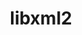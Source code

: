 ---
title: "libxml2"
layout: cache
categories: [package, v0.19]
meta: {"versions": ["2.10.1"], "compilers": ["gcc@=11.1.0", "gcc@=7.3.1", "gcc@=7.5.0", "gcc@=8.4.0", "oneapi@=2022.1.0"], "oss": ["amzn2", "ubuntu18.04", "ubuntu20.04"], "platforms": ["linux"], "targets": ["aarch64", "neoverse_n1", "x86_64", "x86_64_v3"], "stacks": ["aws-ahug", "aws-ahug-aarch64", "aws-isc", "aws-isc-aarch64", "build_systems", "data-vis-sdk", "e4s", "e4s-oneapi", "ml-cpu", "ml-cuda", "ml-rocm", "radiuss", "radiuss-aws", "radiuss-aws-aarch64", "tutorial"], "num_specs": 11, "num_specs_by_stack": {"aws-isc-aarch64": 2, "aws-ahug-aarch64": 2, "radiuss-aws-aarch64": 2, "aws-isc": 1, "aws-ahug": 1, "ml-cuda": 1, "ml-cpu": 1, "ml-rocm": 1, "radiuss-aws": 1, "build_systems": 1, "tutorial": 2, "radiuss": 1, "data-vis-sdk": 1, "e4s": 2, "e4s-oneapi": 1}}
spec_details: [{"hash": "kpa27xav7r2cjzktaylqekwdehfzn6j7", "compiler": "gcc@=7.3.1", "versions": ["2.10.1"], "os": "amzn2", "platform": "linux", "target": "aarch64", "variants": ["build_system=autotools", "~python"], "stacks": ["aws-isc-aarch64", "aws-ahug-aarch64"], "size": "-", "tarball": "https://binaries.spack.io/releases/v0.19/build_cache/linux-amzn2-aarch64/gcc-7.3.1/libxml2-2.10.1/linux-amzn2-aarch64-gcc-7.3.1-libxml2-2.10.1-kpa27xav7r2cjzktaylqekwdehfzn6j7.spack"}, {"hash": "bmnyvpwrp2gclbdvnfmmywwg7jnofrkv", "compiler": "gcc@=7.3.1", "versions": ["2.10.1"], "os": "amzn2", "platform": "linux", "target": "aarch64", "variants": ["build_system=autotools", "~python"], "stacks": ["radiuss-aws-aarch64"], "size": "-", "tarball": "https://binaries.spack.io/releases/v0.19/build_cache/linux-amzn2-aarch64/gcc-7.3.1/libxml2-2.10.1/linux-amzn2-aarch64-gcc-7.3.1-libxml2-2.10.1-bmnyvpwrp2gclbdvnfmmywwg7jnofrkv.spack"}, {"hash": "7gi2h25cqrrnedjxhkuwr3ksidje74js", "compiler": "gcc@=7.3.1", "versions": ["2.10.1"], "os": "amzn2", "platform": "linux", "target": "neoverse_n1", "variants": ["build_system=autotools", "~python"], "stacks": ["aws-isc-aarch64", "aws-ahug-aarch64"], "size": "-", "tarball": "https://binaries.spack.io/releases/v0.19/build_cache/linux-amzn2-neoverse_n1/gcc-7.3.1/libxml2-2.10.1/linux-amzn2-neoverse_n1-gcc-7.3.1-libxml2-2.10.1-7gi2h25cqrrnedjxhkuwr3ksidje74js.spack"}, {"hash": "tnehygs55w6udelbqhe2ha26xgmlgz2s", "compiler": "gcc@=7.3.1", "versions": ["2.10.1"], "os": "amzn2", "platform": "linux", "target": "neoverse_n1", "variants": ["build_system=autotools", "~python"], "stacks": ["radiuss-aws-aarch64"], "size": "-", "tarball": "https://binaries.spack.io/releases/v0.19/build_cache/linux-amzn2-neoverse_n1/gcc-7.3.1/libxml2-2.10.1/linux-amzn2-neoverse_n1-gcc-7.3.1-libxml2-2.10.1-tnehygs55w6udelbqhe2ha26xgmlgz2s.spack"}, {"hash": "amlogrhlk3jbvnjn6unhhacqok34dhor", "compiler": "gcc@=7.3.1", "versions": ["2.10.1"], "os": "amzn2", "platform": "linux", "target": "x86_64_v3", "variants": ["build_system=autotools", "~python"], "stacks": ["aws-isc", "aws-ahug"], "size": "-", "tarball": "https://binaries.spack.io/releases/v0.19/build_cache/linux-amzn2-x86_64_v3/gcc-7.3.1/libxml2-2.10.1/linux-amzn2-x86_64_v3-gcc-7.3.1-libxml2-2.10.1-amlogrhlk3jbvnjn6unhhacqok34dhor.spack"}, {"hash": "gkrzkkkmasypw72vo46suiknknxrl6ab", "compiler": "gcc@=7.3.1", "versions": ["2.10.1"], "os": "amzn2", "platform": "linux", "target": "x86_64_v3", "variants": ["build_system=autotools", "~python"], "stacks": ["ml-cuda", "ml-cpu", "ml-rocm", "radiuss-aws"], "size": "-", "tarball": "https://binaries.spack.io/releases/v0.19/build_cache/linux-amzn2-x86_64_v3/gcc-7.3.1/libxml2-2.10.1/linux-amzn2-x86_64_v3-gcc-7.3.1-libxml2-2.10.1-gkrzkkkmasypw72vo46suiknknxrl6ab.spack"}, {"hash": "4aq5aj2n5u2n3dbrb76pnhoil6tv3e4e", "compiler": "gcc@=7.5.0", "versions": ["2.10.1"], "os": "ubuntu18.04", "platform": "linux", "target": "x86_64", "variants": ["build_system=autotools", "~python"], "stacks": ["build_systems", "tutorial", "radiuss", "data-vis-sdk"], "size": "-", "tarball": "https://binaries.spack.io/releases/v0.19/build_cache/linux-ubuntu18.04-x86_64/gcc-7.5.0/libxml2-2.10.1/linux-ubuntu18.04-x86_64-gcc-7.5.0-libxml2-2.10.1-4aq5aj2n5u2n3dbrb76pnhoil6tv3e4e.spack"}, {"hash": "nmtajkshlz2tsew7s3zhexjl5nqxm4n4", "compiler": "gcc@=11.1.0", "versions": ["2.10.1"], "os": "ubuntu20.04", "platform": "linux", "target": "x86_64", "variants": ["build_system=autotools", "~python"], "stacks": ["e4s"], "size": "-", "tarball": "https://binaries.spack.io/releases/v0.19/build_cache/linux-ubuntu20.04-x86_64/gcc-11.1.0/libxml2-2.10.1/linux-ubuntu20.04-x86_64-gcc-11.1.0-libxml2-2.10.1-nmtajkshlz2tsew7s3zhexjl5nqxm4n4.spack"}, {"hash": "rsueryued5ulmbop3bck4av3233zfu46", "compiler": "gcc@=8.4.0", "versions": ["2.10.1"], "os": "ubuntu18.04", "platform": "linux", "target": "x86_64", "variants": ["build_system=autotools", "~python"], "stacks": ["tutorial"], "size": "-", "tarball": "https://binaries.spack.io/releases/v0.19/build_cache/linux-ubuntu18.04-x86_64/gcc-8.4.0/libxml2-2.10.1/linux-ubuntu18.04-x86_64-gcc-8.4.0-libxml2-2.10.1-rsueryued5ulmbop3bck4av3233zfu46.spack"}, {"hash": "lac74nvvatm6gpnd5eciux2wjcfevhy4", "compiler": "gcc@=11.1.0", "versions": ["2.10.1"], "os": "ubuntu20.04", "platform": "linux", "target": "x86_64", "variants": ["build_system=autotools", "~python"], "stacks": ["e4s"], "size": "-", "tarball": "https://binaries.spack.io/releases/v0.19/build_cache/linux-ubuntu20.04-x86_64/gcc-11.1.0/libxml2-2.10.1/linux-ubuntu20.04-x86_64-gcc-11.1.0-libxml2-2.10.1-lac74nvvatm6gpnd5eciux2wjcfevhy4.spack"}, {"hash": "twinajfmgdkkydmxvbufnvpyn6bzsfbk", "compiler": "oneapi@=2022.1.0", "versions": ["2.10.1"], "os": "ubuntu20.04", "platform": "linux", "target": "x86_64", "variants": ["build_system=autotools", "~python"], "stacks": ["e4s-oneapi"], "size": "-", "tarball": "https://binaries.spack.io/releases/v0.19/build_cache/linux-ubuntu20.04-x86_64/oneapi-2022.1.0/libxml2-2.10.1/linux-ubuntu20.04-x86_64-oneapi-2022.1.0-libxml2-2.10.1-twinajfmgdkkydmxvbufnvpyn6bzsfbk.spack"}]
---